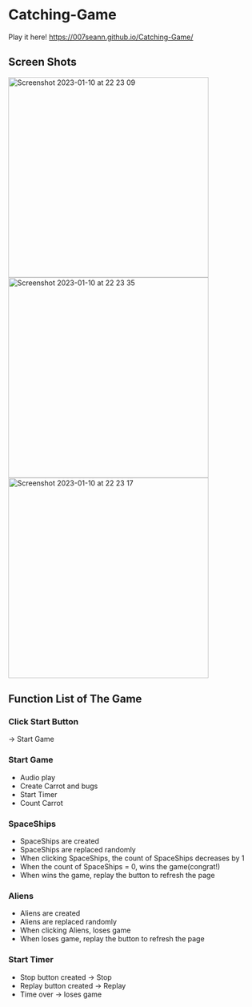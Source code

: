 # Catching-Game

Play it here!
https://007seann.github.io/Catching-Game/

## Screen Shots
<img width="400" alt="Screenshot 2023-01-10 at 22 23 09" src="https://user-images.githubusercontent.com/71544407/211675163-9cf95e88-6b95-44dd-a208-743ec2a38845.png">

<img width="400" alt="Screenshot 2023-01-10 at 22 23 35" src="https://user-images.githubusercontent.com/71544407/211675218-fe002d88-99fc-46ac-a8cc-caa851152312.png">

<img width="400" alt="Screenshot 2023-01-10 at 22 23 17" src="https://user-images.githubusercontent.com/71544407/211675213-3dd8cbd4-7e3d-44c0-b832-782e40f85ddb.png">


## Function List of The Game

### Click Start Button

 → Start Game

### Start Game

- Audio play
- Create Carrot and bugs
- Start Timer
- Count Carrot

### SpaceShips

- SpaceShips are created
- SpaceShips are replaced randomly
- When clicking SpaceShips, the count of SpaceShips decreases by 1
- When the count of SpaceShips = 0, wins the game(congrat!)
- When wins the game, replay the button to refresh the page 

### Aliens

- Aliens are created
- Aliens are replaced randomly
- When clicking Aliens, loses game
- When loses game, replay the button to refresh the page 

### Start Timer

- Stop button created → Stop
- Replay button created → Replay
- Time over → loses game
